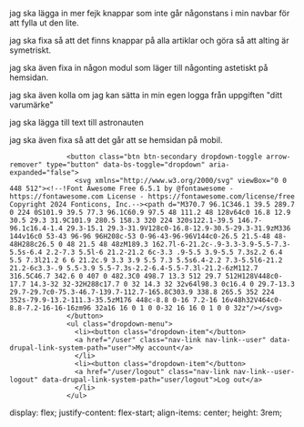 jag ska lägga in mer fejk knappar som inte går någonstans i min navbar för att fylla ut den lite.

jag ska fixa så att det finns knappar på alla artiklar och göra så att alting är symetriskt.

jag ska även fixa in någon modul som läger till någonting astetiskt på hemsidan.

jag ska även kolla om jag kan sätta in min egen logga från uppgiften "ditt varumärke"

jag ska lägga till text till astronauten

jag ska även fixa så att det går att se hemsidan på mobil.


                  <button class="btn btn-secondary dropdown-toggle arrow-remover" type="button" data-bs-toggle="dropdown" aria-expanded="false">
                    <svg xmlns="http://www.w3.org/2000/svg" viewBox="0 0 448 512"><!--!Font Awesome Free 6.5.1 by @fontawesome - https://fontawesome.com License - https://fontawesome.com/license/free Copyright 2024 Fonticons, Inc.--><path d="M370.7 96.1C346.1 39.5 289.7 0 224 0S101.9 39.5 77.3 96.1C60.9 97.5 48 111.2 48 128v64c0 16.8 12.9 30.5 29.3 31.9C101.9 280.5 158.3 320 224 320s122.1-39.5 146.7-96.1c16.4-1.4 29.3-15.1 29.3-31.9V128c0-16.8-12.9-30.5-29.3-31.9zM336 144v16c0 53-43 96-96 96H208c-53 0-96-43-96-96V144c0-26.5 21.5-48 48-48H288c26.5 0 48 21.5 48 48zM189.3 162.7l-6-21.2c-.9-3.3-3.9-5.5-7.3-5.5s-6.4 2.2-7.3 5.5l-6 21.2-21.2 6c-3.3 .9-5.5 3.9-5.5 7.3s2.2 6.4 5.5 7.3l21.2 6 6 21.2c.9 3.3 3.9 5.5 7.3 5.5s6.4-2.2 7.3-5.5l6-21.2 21.2-6c3.3-.9 5.5-3.9 5.5-7.3s-2.2-6.4-5.5-7.3l-21.2-6zM112.7 316.5C46.7 342.6 0 407 0 482.3C0 498.7 13.3 512 29.7 512H128V448c0-17.7 14.3-32 32-32H288c17.7 0 32 14.3 32 32v64l98.3 0c16.4 0 29.7-13.3 29.7-29.7c0-75.3-46.7-139.7-112.7-165.8C303.9 338.8 265.5 352 224 352s-79.9-13.2-111.3-35.5zM176 448c-8.8 0-16 7.2-16 16v48h32V464c0-8.8-7.2-16-16-16zm96 32a16 16 0 1 0 0-32 16 16 0 1 0 0 32z"/></svg>
                  </button>
                  <ul class="dropdown-menu">
                    <li><button class="dropdown-item"</button> 
                    <a href="/user" class="nav-link nav-link--user" data-drupal-link-system-path="user">My account</a>
                    </li>
                    <li><button class="dropdown-item"</button>
                    <a href="/user/logout" class="nav-link nav-link--user-logout" data-drupal-link-system-path="user/logout">Log out</a>
                    </li>
                  </ul>

display: flex;
justify-content: flex-start;
align-items: center;
height: 3rem;